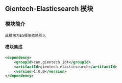 ## Gientech-Elasticsearch 模块

### 模块简介

```
此模块为ES框架依赖引入
```

#### 模块集成

```xml
<dependency>
    <groupId>com.gientech.iot</groupId>
    <artifactId>gientech-elasticsearch</artifactId>
    <version>1.0.0</version>
</dependency>
```